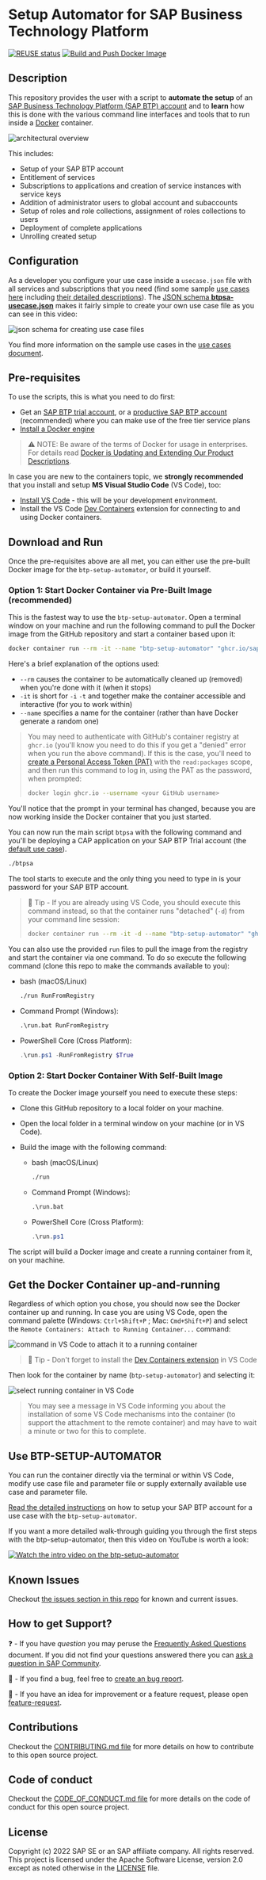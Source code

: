 # Setup Automator for SAP Business Technology Platform

[![REUSE status](https://api.reuse.software/badge/github.com/SAP-samples/btp-setup-automator)](https://api.reuse.software/info/github.com/SAP-samples/btp-setup-automator) [![Build and Push Docker Image](https://github.com/SAP-samples/btp-setup-automator/actions/workflows/docker-build-and-push.yml/badge.svg)](https://github.com/SAP-samples/btp-setup-automator/actions/workflows/docker-build-and-push.yml)

## Description

This repository provides the user with a script to **automate the setup** of an [SAP Business Technology Platform (SAP BTP) account](https://account.hana.ondemand.com/) and to **learn** how this is done with the various command line interfaces and tools that to run inside a [Docker](https://www.docker.com/) container.

![architectural overview](docs/pics/overview.png)

This includes:

- Setup of your SAP BTP account
- Entitlement of services
- Subscriptions to applications and creation of service instances with service keys
- Addition of administrator users to global account and subaccounts
- Setup of roles and role collections, assignment of roles collections to users
- Deployment of complete applications
- Unrolling created setup

## Configuration

As a developer you configure your use case inside a `usecase.json` file with all services and subscriptions that you need (find some sample [use cases here](./usecases/released) including [their detailed descriptions](./docs/USECASES.md)). The [JSON schema **btpsa-usecase.json**](./libs/btpsa-usecase.json) makes it fairly simple to create your own use case file as you can see in this video:

![json schema for creating use case files](docs/pics/btpsa-json-schema.gif)

You find more information on the sample use cases in the [use cases document](./docs/USECASES.md).

## Pre-requisites

To use the scripts, this is what you need to do first:

- Get an [SAP BTP trial account](https://cockpit.hanatrial.ondemand.com/trial/#/home/trial), or a [productive SAP BTP account](https://account.hana.ondemand.com/#/home/welcome) (recommended) where you can make use of the free tier service plans
- [Install a Docker engine](https://docs.docker.com/desktop/)

> ⚠ NOTE: Be aware of the terms of Docker for usage in enterprises. For details read [Docker is Updating and Extending Our Product Descriptions](https://www.docker.com/blog/updating-product-subscriptions/).

In case you are new to the containers topic, we **strongly recommended** that you install and setup **MS Visual Studio Code** (VS Code), too:

- [Install VS Code](https://code.visualstudio.com/download) - this will be your development environment.
- Install the VS Code [Dev Containers](https://marketplace.visualstudio.com/items?itemName=ms-vscode-remote.remote-containers) extension for connecting to and using Docker containers.

## Download and Run

Once the pre-requisites above are all met, you can either use the pre-built Docker image for the `btp-setup-automator`, or build it yourself.

### Option 1: Start Docker Container via Pre-Built Image (recommended)

This is the fastest way to use the `btp-setup-automator`. Open a terminal window on your machine and run the following command to pull the Docker image from the GitHub repository and start a container based upon it:

```bash
docker container run --rm -it --name "btp-setup-automator" "ghcr.io/sap-samples/btp-setup-automator:main"
```

Here's a brief explanation of the options used:

- `--rm` causes the container to be automatically cleaned up (removed) when you're done with it (when it stops)
- `-it` is short for `-i` `-t` and together make the container accessible and interactive (for you to work within)
- `--name` specifies a name for the container (rather than have Docker generate a random one)

> You may need to authenticate with GitHub's container registry at `ghcr.io` (you'll know you need to do this if you get a "denied" error when you run the above command). If this is the case, you'll need to [create a Personal Access Token (PAT)](https://github.com/settings/tokens) with the `read:packages` scope, and then run this command to log in, using the PAT as the password, when prompted:
>
> ```bash
> docker login ghcr.io --username <your GitHub username>
> ```

You'll notice that the prompt in your terminal has changed, because you are now working inside the Docker container that you just started.

You can now run the main script `btpsa` with the following command and you'll be deploying a CAP application on your SAP BTP Trial account (the [default use case](usecases/released/default.json)).

```bash
./btpsa
```

The tool starts to execute and the only thing you need to type in is your password for your SAP BTP account.

> 📝 Tip - If you are already using VS Code, you should execute this command instead, so that the container runs "detached" (`-d`) from your command line session:
>
> ```bash
> docker container run --rm -it -d --name "btp-setup-automator" "ghcr.io/sap-samples/btp-setup-automator:main"
> ```

You can also use the provided `run` files to pull the image from the registry and start the container via one command. To do so execute the following command (clone this repo to make the commands available to you):

- bash (macOS/Linux)

  ```bash
  ./run RunFromRegistry
  ```

- Command Prompt (Windows):

  ```cmd
  .\run.bat RunFromRegistry
  ```

- PowerShell Core (Cross Platform):

  ```powershell
  .\run.ps1 -RunFromRegistry $True
  ```

### Option 2: Start Docker Container With Self-Built Image

To create the Docker image yourself you need to execute these steps:

- Clone this GitHub repository to a local folder on your machine.
- Open the local folder in a terminal window on your machine (or in VS Code).
- Build the image with the following command:

  - bash (macOS/Linux)

    ```bash
    ./run
    ```

  - Command Prompt (Windows):

    ```cmd
    .\run.bat
    ```

  - PowerShell Core (Cross Platform):

    ```powershell
    .\run.ps1
    ```

The script will build a Docker image and create a running container from it, on your machine.

## Get the Docker Container up-and-running

Regardless of which option you chose, you should now see the Docker container up and running. In case you are using VS Code, open the command palette (Windows: `Ctrl+Shift+P` ; Mac: `Cmd+Shift+P`) and select the `Remote Containers: Attach to Running Container...` command:

![command in VS Code to attach it to a running container](docs/pics/quick-guide-step00.png)

> 📝 Tip - Don't forget to install the [Dev Containers extension](https://marketplace.visualstudio.com/items?itemName=ms-vscode-remote.remote-containers) in VS Code

Then look for the container by name (`btp-setup-automator`) and selecting it:

![select running container in VS Code](docs/pics/quick-guide-step01.png)

> You may see a message in VS Code informing you about the installation of some VS Code mechanisms into the container (to support the attachment to the remote container) and may have to wait a minute or two for this to complete.

## Use BTP-SETUP-AUTOMATOR

You can run the container directly via the terminal or within VS Code, modify use case file and parameter file or supply externally available use case and parameter file.

[Read the detailed instructions](docs/README.md) on how to setup your SAP BTP account for a use case with the `btp-setup-automator`.

If you want a more detailed walk-through guiding you through the first steps with the btp-setup-automator, then this video on YouTube is worth a look:

[![Watch the intro video on the btp-setup-automator](docs/pics/btp-setup-automator-intro-video.png)](https://youtu.be/BHBgQ45fgIk)

## Known Issues

Checkout [the issues section in this repo](https://github.com/SAP-samples/btp-setup-automator/issues) for known and current issues.

## How to get Support?

❓ - If you have *question* you may peruse the [Frequently Asked Questions](docs/FAQ.md) document. If you did not find your questions answered there you can [ask a question in SAP Community](https://answers.sap.com/questions/ask.html).

🐛 - If you find a bug, feel free to [create an bug report](https://github.com/SAP-samples/btp-setup-automator/issues/new?assignees=&labels=bug&template=bug-report.yml&title=%5BBUG%5D+%3Ctitle%3E).

🚀 - If you have an idea for improvement or a feature request, please open [feature-request](https://github.com/SAP-samples/btp-setup-automator/issues/new?assignees=&labels=enhancement&template=feature-request.yml&title=%5BFEATURE+REQUEST%5D+%3Ctitle%3E).

## Contributions

Checkout the [CONTRIBUTING.md file](CONTRIBUTING.md) for more details on how to contribute to this open source project.

## Code of conduct

Checkout the [CODE_OF_CONDUCT.md file](CODE_OF_CONDUCT.md) for more details on the code of conduct for this open source project.

## License

Copyright (c) 2022 SAP SE or an SAP affiliate company. All rights reserved. This project is licensed under the Apache Software License, version 2.0 except as noted otherwise in the [LICENSE](LICENSES/Apache-2.0.txt) file.
